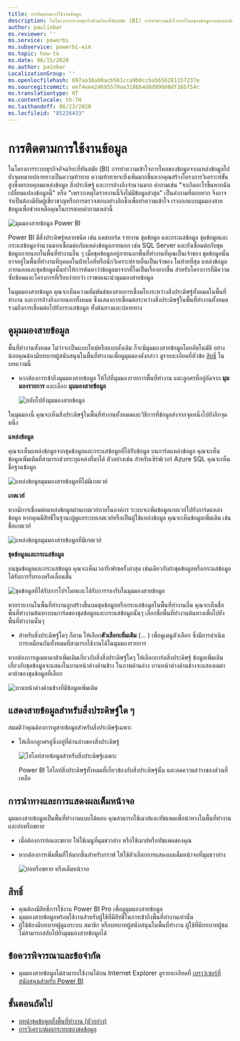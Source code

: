 ```yaml
---
title: การติดตามการใช้งานข้อมูล
description: ในโครงการระบบธุรกิจอัจฉริยะที่ทันสมัย (BI) การทำความเข้าใจการไหลของข้อมูลจากแหล่งข้อมูลไปยังจุดหมายปลายทางเป็นความท้าทายที่สำคัญสำหรับลูกค้าหลายราย
author: paulinbar
ms.reviewer: ''
ms.service: powerbi
ms.subservice: powerbi-eim
ms.topic: how-to
ms.date: 06/15/2020
ms.author: painbar
LocalizationGroup: ''
ms.openlocfilehash: 697aa38a08acb561cca9b0ccba5656281157237e
ms.sourcegitcommit: eef4eee24695570ae3186b4d8d99660df16bf54c
ms.translationtype: HT
ms.contentlocale: th-TH
ms.lasthandoff: 06/23/2020
ms.locfileid: "85226433"
---
```

# <a name="data-lineage"></a>การติดตามการใช้งานข้อมูล
ในโครงการระบบธุรกิจอัจฉริยะที่ทันสมัย (BI) การทำความเข้าใจการไหลของข้อมูลจากแหล่งข้อมูลไปยังจุดหมายปลายทางเป็นความท้าทาย ความท้าทายจะยิ่งเพิ่มมากขึ้นหากคุณสร้างโครงการวิเคราะห์ขั้นสูงซึ่งครอบคุลมแหล่งข้อมูล สิ่งประดิษฐ์ และการอ้างอิงจำนวนมาก คำถามเช่น "จะเกิดอะไรขึ้นหากฉันเปลี่ยนแปลงข้อมูลนี้" หรือ "เพราะเหตุใดรายงานนี้จึงไม่มีข้อมูลล่าสุด" เป็นคำถามที่ตอบยาก จึงอาจจำเป็นต้องมีทีมผู้เชี่ยวชาญหรือการตรวจสอบอย่างลึกซึ้งเพื่อทำความเข้าใจ เราออกแบบมุมมองสายข้อมูลเพื่อช่วยเหลือคุณในการตอบคำถามเหล่านี้

![มุมมองสายข้อมูล Power BI](media/service-data-lineage/service-data-lineage-view.png)
 
Power BI มีสิ่งประดิษฐ์หลายชนิด เช่น แดชบอร์ด รายงาน ชุดข้อมูล และกระแสข้อมูล ชุดข้อมูลและกระแสข้อมูลจำนวนมากเชื่อมต่อกับแหล่งข้อมูลภายนอก เช่น SQL Server และยังเชื่อมต่อกับชุดข้อมูลภายนอกในพื้นที่ทำงานอื่น ๆ เมื่อชุดข้อมูลอยู่ภายนอกพื้นที่ทำงานที่คุณเป็นเจ้าของ ชุดข้อมูลนั้นอาจอยู่ในพื้นที่ทำงานที่บุคคลในฝ่ายไอทีหรือนักวิเคราะห์รายอื่นเป็นเจ้าของ ในท้ายที่สุด แหล่งข้อมูลภายนอกและชุดข้อมูลนั้นทำให้การค้นหาว่าข้อมูลมาจากที่ใดเป็นเรื่องยากขึ้น สำหรับโครงการที่มีความซับซ้อนและโครงการที่เรียบง่ายกว่า เราขอแนะนำมุมมองสายข้อมูล

ในมุมมองสายข้อมูล คุณจะเห็นความสัมพันธ์ของสายการเชื่อมโยงระหว่างสิ่งประดิษฐ์ทั้งหมดในพื้นที่ทำงาน และการอ้างอิงภายนอกทั้งหมด ซึ่งแสดงการเชื่อมต่อระหว่างสิ่งประดิษฐ์ในพื้นที่ทำงานทั้งหมด รวมถึงการเชื่อมต่อไปยังกระแสข้อมูล ทั้งต้นทางและปลายทาง

## <a name="explore-lineage-view"></a>ดูมุมมองสายข้อมูล

พื้นที่ทำงานทั้งหมด ไม่ว่าจะเป็นแบบใหม่หรือแบบดั้งเดิม ก็จะมีมุมมองสายข้อมูลโดยอัตโนมัติ อย่างน้อยคุณต้องมีบทบาทผู้สนับสนุนในพื้นที่ทำงานเพื่อดูมุมมองดังกล่าว ดูรายละเอียดที่หัวข้อ [สิทธิ์](#permissions) ในบทความนี้

* หากต้องการเข้าถึงมุมมองสายข้อมูล ให้ไปที่มุมมองรายการพื้นที่ทำงาน แตะลูกศรที่อยู่ถัดจาก **มุมมองรายการ** และเลือก **มุมมองสายข้อมูล**

   ![สลับไปยังมุมมองสายข้อมูล](media/service-data-lineage/service-data-lineage-view-select.png)

ในมุมมองนี้ คุณจะเห็นสิ่งประดิษฐ์ในพื้นที่ทำงานทั้งหมดและวิธีการที่ข้อมูลส่งจากจุดหนึ่งไปยังอีกจุดหนึ่ง

**แหล่งข้อมูล**

คุณจะเห็นแหล่งข้อมูลจากชุดข้อมูลและกระแสข้อมูลที่ได้รับข้อมูล บนการ์ดแหล่งข้อมูล คุณจะเห็นข้อมูลเพิ่มเติมที่สามารถช่วยระบุแหล่งที่มาได้ ตัวอย่างเช่น สำหรับเซิร์ฟเวอร์ Azure SQL คุณจะเห็นชื่อฐานข้อมูล

![แหล่งข้อมูลมุมมองสายข้อมูลที่ไม่มีเกตเวย์](media/service-data-lineage/service-data-lineage-data-source-card.png)
 
**เกตเวย์**

หากมีการเชื่อมต่อแหล่งข้อมูลผ่านเกตเวย์ภายในองค์กร ระบบจะเพิ่มข้อมูลเกตเวย์ไปยังการ์ดแหล่งข้อมูล หากคุณมีสิทธิ์ในฐานะผู้ดูแลระบบเกตเวย์หรือเป็นผู้ใช้แหล่งข้อมูล คุณจะเห็นข้อมูลเพิ่มเติม เช่น ชื่อเกตเวย์

![แหล่งข้อมูลมุมมองสายข้อมูลที่มีเกตเวย์](media/service-data-lineage/service-data-lineage-data-gateway-card.png)

**ชุดข้อมูลและกระแสข้อมูล**
 
บนชุดข้อมูลและกระแสข้อมูล คุณจะเห็นเวลารีเฟรชครั้งล่าสุด เช่นเดียวกับถ้าชุดข้อมูลหรือกระแสข้อมูล ได้รับการรับรองหรือเลื่อนขั้น

![ชุดข้อมูลที่ได้รับการโปรโมทและได้รับการรองรับในมุมมองสายข้อมูล](media/service-data-lineage/service-data-lineage-promoted-certified.png)
 
หากรายงานในพื้นที่ทำงานถูกสร้างขึ้นบนชุดข้อมูลหรือกระแสข้อมูลในพื้นที่ทำงานอื่น คุณจะเห็นชื่อพื้นที่ทำงานต้นทางบนการ์ดของชุดข้อมูลและกระแสข้อมูลนั้นๆ เลือกชื่อพื้นที่ทำงานต้นทางเพื่อไปยังพื้นที่ทำงานนั้นๆ

* สำหรับสิ่งประดิษฐ์ใดๆ ก็ตาม ให้เลือก**ตัวเลือกเพิ่มเติม** (... ) เพื่อดูเมนูตัวเลือก ซึ่งมีการดำเนินการเหมือนกันทั้งหมดที่สามารถใช้งานได้ในมุมมองรายการ

หากต้องการดูเมตาดาต้าเพิ่มเติมเกี่ยวกับสิ่งสิ่งประดิษฐ์ใดๆ ให้เลือกการ์ดสิ่งประดิษฐ์ ข้อมูลเพิ่มเติมเกี่ยวกับชุดข้อมูลจะแสดงในบานหน้าต่างด้านข้าง ในภาพด้านล่าง บานหน้าต่างด้านข้างจะแสดงเมตาดาต้าของชุดข้อมูลที่เลือก

![บานหน้าต่างด้านข้างที่มีข้อมูลเพิ่มเติม](media/service-data-lineage/service-data-lineage-side-pane.png)
 
## <a name="show-lineage-for-any-artifact"></a>แสดงสายข้อมูลสำหรับสิ่งประดิษฐ์ใด ๆ 

สมมติว่าคุณต้องการดูสายข้อมูลสำหรับสิ่งประดิษฐ์เฉพาะ

* ให้เลือกลูกศรคู่ซึ่งอยู่ที่ด้านล่างของสิ่งประดิษฐ์

   ![ไฮไลท์สายข้อมูลสำหรับสิ่งประดิษฐ์เฉพาะ](media/service-data-lineage/service-data-lineage-specific-artifact.png)

   Power BI ไฮไลท์สิ่งประดิษฐ์ทั้งหมดที่เกี่ยวข้องกับสิ่งประดิษฐ์นั้น และลดความสว่างของส่วนที่เหลือ 

## <a name="navigation-and-full-screen"></a>การนำทางและการแสดงผลเต็มหน้าจอ 

มุมมองสายข้อมูลเป็นพื้นที่ทำงานแบบโต้ตอบ คุณสามารถใช้เมาส์และทัชแพดเพื่อนำทางในพื้นที่ทำงาน และย่อหรือขยาย

* เมื่อต้องการย่อและขยาย ให้ใช้เมนูที่มุมขวาล่าง หรือใช้เมาส์หรือทัชแพดของคุณ
* หากต้องการเพิ่มพื้นที่ให้มากขึ้นสำหรับกราฟ ให้ใช้ตัวเลือกการแสดงผลเต็มหน้าจอที่มุมขวาล่าง 

    ![ย่อหรือขยาย หรือเต็มหน้าจอ](media/service-data-lineage/service-data-lineage-zoom.png)

## <a name="permissions"></a>สิทธิ์

* คุณต้องมีสิทธิ์การใช้งาน Power BI Pro เพื่อดูมุมมองสายข้อมูล
* มุมมองสายข้อมูลพร้อมใช้งานสำหรับผู้ใช้ที่มีสิทธิ์ในการเข้าถึงพื้นที่ทำงานเท่านั้น
* ผู้ใช้ต้องมีบทบาทผู้ดูแลระบบ สมาชิก หรือบทบาทผู้สนับสนุนในพื้นที่ทำงาน ผู้ใช้ที่มีบทบาทผู้ชมไม่สามารถสลับไปยังมุมมองสายข้อมูลได้


## <a name="considerations-and-limitations"></a>ข้อควรพิจารณาและข้อจำกัด

- มุมมองสายข้อมูลไม่สามารถใช้งานได้บน Internet Explorer ดูรายละเอียดที่ [เบราว์เซอร์ที่สนับสนุนสำหรับ Power BI](../fundamentals/power-bi-browsers.md)

## <a name="next-steps"></a>ขั้นตอนถัดไป

* [บทนำชุดข้อมูลทั้งพื้นที่ทำงาน (ตัวอย่าง)](../connect-data/service-datasets-across-workspaces.md)
* [การวิเคราะห์ผลกระทบของชุดข้อมูล](service-dataset-impact-analysis.md)
